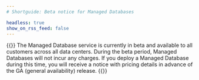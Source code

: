 ```yaml
---
# Shortguide: Beta notice for Managed Databases

headless: true
show_on_rss_feed: false
---
```


{{<note>}}
The Managed Database service is currently in beta and available to all customers across all data centers. During the beta period, Managed Databases will not incur any charges. If you deploy a Managed Database during this time, you will receive a notice with pricing details in advance of the GA (general availability) release.
{{</note>}}